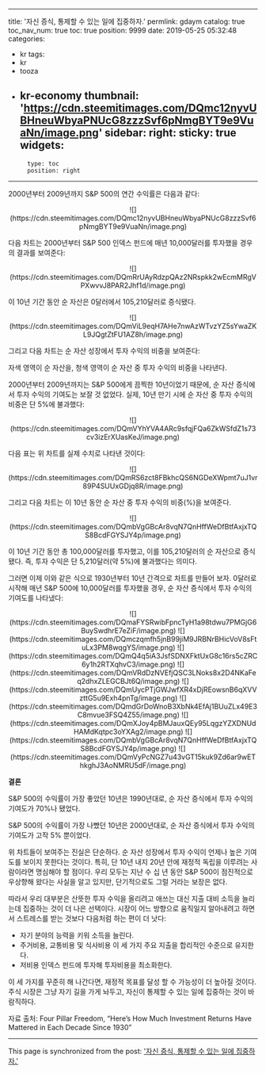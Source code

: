 
---
title: '자신 증식, 통제할 수 있는 일에 집중하자.'
permlink: gdaym
catalog: true
toc_nav_num: true
toc: true
position: 9999
date: 2019-05-25 05:32:48
categories:
- kr
tags:
- kr
- tooza
- kr-economy
thumbnail: 'https://cdn.steemitimages.com/DQmc12nyvUBHneuWbyaPNUcG8zzzSvf6pNmgBYT9e9VuaNn/image.png'
sidebar:
    right:
        sticky: true
widgets:
    -
        type: toc
        position: right
---


2000년부터 2009년까지 S&P 500의 연간 수익률은 다음과 같다:

<center>
![](https://cdn.steemitimages.com/DQmc12nyvUBHneuWbyaPNUcG8zzzSvf6pNmgBYT9e9VuaNn/image.png)
</center>

다음 차트는 2000년부터 S&P 500 인덱스 펀드에 매년 10,000달러를 투자했을 경우의 결과를 보여준다:
 
<center>
![](https://cdn.steemitimages.com/DQmRrUAyRdzpQAz2NRspkk2wEcmMRgVPXwvvJ8PAR2Jhf1d/image.png)
</center>

이 10년 기간 동안 순 자산은 0달러에서 105,210달러로 증식됐다.

<center>
![](https://cdn.steemitimages.com/DQmViL9eqH7AHe7nwAzWTvzYZ5sYwaZKL9JQgtZtFU1AZ8h/image.png)
</center>

그리고 다음 차트는 순 자산 성장에서 투자 수익의 비중을 보여준다: 

자색 영역이 순 자산을, 청색 영역이 순 자산 중 투자 수익의 비중을 나타낸다.

2000년부터 2009년까지는 S&P 500에게 끔찍한 10년이었기 때문에, 순 자산 증식에서 투자 수익의 기여도는 보잘 것 없었다. 실제, 10년 만기 시에 순 자산 중 투자 수익의 비중은 단 5%에 불과했다:
 
<center>
![](https://cdn.steemitimages.com/DQmVYhYVA4ARc9sfqjFQa6ZkWSfdZ1s73cv3izErXUasKeJ/image.png)
</center>

다음 표는 위 차트를 실제 수치로 나타낸 것이다:

<center>
![](https://cdn.steemitimages.com/DQmRS6zct8FBkhcQS6NGDeXWpmt7uJ1vr89P4SUUxGDjq8R/image.png)
</center>

그리고 다음 차트는 이 10년 동안 순 자산 중 투자 수익의 비중(%)을 보여준다.

<center>
![](https://cdn.steemitimages.com/DQmbVgGBcAr8vqN7QnHffWeDfBtfAxjxTQS8BcdFGYSJY4p/image.png)
</center>

이 10년 기간 동안 총 100,000달러를 투자했고, 이를 105,210달러의 순 자산으로 증식됐다. 즉, 투자 수익은 단 5,210달러(약 5%)에 불과했다는 의미다.

그러면 이제 이와 같은 식으로 1930년부터 10년 간격으로 차트를 만들어 보자. 0달러로 시작해 매년 S&P 500에 10,000달러를 투자했을 경우, 순 자산 증식에서 투자 수익의 기여도를 나타냈다:

<center>
![](https://cdn.steemitimages.com/DQmaFYSRwibFpncTyH1a98tdwu7PMGjG6BuySwdhrE7eZiF/image.png)
![](https://cdn.steemitimages.com/DQmczqmfh5jnB99jiM9JRBNrBHicVoV8sFtuLx3PM8wqgYS/image.png)
![](https://cdn.steemitimages.com/DQmQ4q5iA3JsfSDNXFktUxG8c16rs5cZRC6y1h2RTXqhvC3/image.png)
![](https://cdn.steemitimages.com/DQmVRdDzNVEfjQSC3LNoks8x2D4NKaFeq2dhxZLEGCBJt6Q/image.png)
![](https://cdn.steemitimages.com/DQmUycPTjGWJwfXR4xDjREowsnB6qXVVzttG5u9Exh4pnTg/image.png)
![](https://cdn.steemitimages.com/DQmdGrDoWnoB3XbNk4EfAj1BUuZLx49E3C8mvue3FSQ4Z55/image.png)
![](https://cdn.steemitimages.com/DQmXJoy4pBMJauxQEy95LqgzYZXDNUdHAMdKqtpc3oYXAg2/image.png)
![](https://cdn.steemitimages.com/DQmbVgGBcAr8vqN7QnHffWeDfBtfAxjxTQS8BcdFGYSJY4p/image.png)
![](https://cdn.steemitimages.com/DQmVyPcNGZ7u43vGT15kuk9Zd6ar9wEThkghJ3AoNMRU5dF/image.png)
</center>

**결론**

S&P 500의 수익률이 가장 좋았던 10년은 1990년대로, 순 자산 증식에서 투자 수익의 기여도가 70%나 됐었다.

S&P 500의 수익률이 가장 나빴던 10년은 2000년대로, 순 자산 증식에서 투자 수익의 기여도가 고작 5% 뿐이었다.

위 차트들이 보여주는 진실은 단순하다. 순 자산 성장에서 투자 수익이 언제나 높은 기여도를 보이지 못한다는 것이다. 특히, 단 10년 내지 20년 안에 재정적 독립을 이루려는 사람이라면 명심해야 할 점이다. 우리 모두는 지난 수 십 년 동안 S&P 500이 점진적으로 우상향해 왔다는 사실을 알고 있지만, 단기적으로도 그럴 거라는 보장은 없다. 

따라서 우리 대부분은 산뜻한 투자 수익을 올리려고 애쓰는 대신 지출 대비 소득을 늘리는데 집중하는 것이 더 나은 선택이다. 시장이 어느 방향으로 움직일지 알아내려고 하면서 스트레스를 받는 것보다 다음처럼 하는 편이 더 낫다:

- 자기 분야의 능력을 키워 소득을 늘린다.
- 주거비용, 교통비용 및 식사비용 이 세 가지 주요 지출을 합리적인 수준으로 유지한다.
- 저비용 인덱스 펀드에 투자해 투자비용을 최소화한다. 

이 세 가지를 꾸준히 해 나간다면, 재정적 목표를 달성 할 수 가능성이 더 높아질 것이다. 주식 시장은 그냥 자기 길을 가게 놔두고, 자신이 통제할 수 있는 일에 집중하는 것이 바람직하다.

자료 출처: Four Pillar Freedom, “Here’s How Much Investment Returns Have Mattered in Each Decade Since 1930”

- - -

This page is synchronized from the post: ['자신 증식, 통제할 수 있는 일에 집중하자.'](https://steemit.com/@pius.pius/gdaym)
